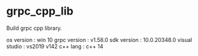 # grpc_cpp_lib
Build grpc cpp library.

os version : win 10
grpc version : v1.58.0
sdk version : 10.0.20348.0
visual studio : vs2019 v142
c++ lang : c++ 14
